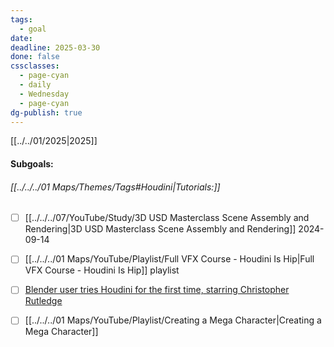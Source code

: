```yaml
---
tags:
  - goal
date: 
deadline: 2025-03-30
done: false
cssclasses:
  - page-cyan
  - daily
  - Wednesday
  - page-cyan
dg-publish: true
---
```

[[../../01/2025|2025]]
#### Subgoals:

###### [[../../../01 Maps/Themes/Tags#Houdini|Tutorials:]]
- [ ] [[../../../07/YouTube/Study/3D USD Masterclass Scene Assembly and Rendering|3D USD Masterclass Scene Assembly and Rendering]]  2024-09-14
- [ ] [[../../../01 Maps/YouTube/Playlist/Full VFX Course - Houdini Is Hip|Full VFX Course - Houdini Is Hip]] playlist
- [ ] [Blender user tries Houdini for the first time, starring Christopher Rutledge](https://www.youtube.com/watch?v=zylBiBqN5jQ)
- [ ] [[../../../01 Maps/YouTube/Playlist/Creating a Mega Character|Creating a Mega Character]]

